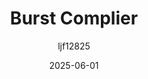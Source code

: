 ﻿---
title: "Burst Complier"
date: 2025-06-01
categories: [Note]
tags: [Unity, Complie, High Performance]
author: "ljf12825"
summary: How burst works in Unity and how to use it.
---
